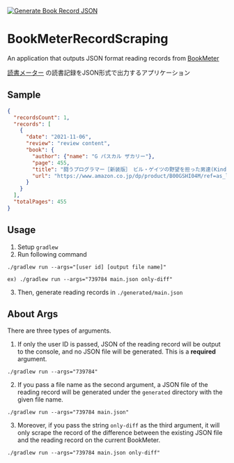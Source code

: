 [![Generate Book Record JSON](https://github.com/okaryo/BookMeterRecordScraping/actions/workflows/run.yml/badge.svg)](https://github.com/okaryo/BookMeterRecordScraping/actions/workflows/run.yml)

# BookMeterRecordScraping

An application that outputs JSON format reading records from [BookMeter](https://bookmeter.com/)

[読書メーター](https://bookmeter.com/) の読書記録をJSON形式で出力するアプリケーション

## Sample
```json
{
  "recordsCount": 1,
  "records": [
    {
      "date": "2021-11-06",
      "review": "review content",
      "book": {
        "author": {"name": "G パスカル ザカリー"},
        "page": 455,
        "title": "闘うプログラマー［新装版］　ビル・ゲイツの野望を担った男達(Kindle)",
        "url": "https://www.amazon.co.jp/dp/product/B00GSHI04M/ref=as_li_tf_tl?camp=247&creative=1211&creativeASIN=B00GSHI04M&ie=UTF8&linkCode=as2&tag=bookmeter_book_image_image_pc_logoff-22"
      }
    }
  ],
  "totalPages": 455
}
```

## Usage
1. Setup `gradlew`
2. Run following command

`./gradlew run --args="[user id] [output file name]"`

`ex) ./gradlew run --args="739784 main.json only-diff"`

3. Then, generate reading records in `./generated/main.json`

## About Args
There are three types of arguments.

1. If only the user ID is passed, JSON of the reading record will be output to the console, and no JSON file will be generated. This is a **required** argument.
```shell
./gradlew run --args="739784"
```

2. If you pass a file name as the second argument, a JSON file of the reading record will be generated under the `generated` directory with the given file name.
```shell
./gradlew run --args="739784 main.json"
```

3. Moreover, if you pass the string `only-diff` as the third argument, it will only scrape the record of the difference between the existing JSON file and the reading record on the current BookMeter.
```shell
./gradlew run --args="739784 main.json only-diff"
```
